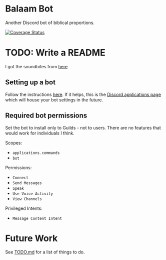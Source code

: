 # Balaam Bot
Another Discord bot of biblical proportions.

[![Coverage Status](https://coveralls.io/repos/github/wildjames/BalaamBot/badge.svg?branch=main)](https://coveralls.io/github/wildjames/BalaamBot?branch=main)

# TODO: Write a README

I got the soundbites from [here](https://drive.google.com/drive/folders/1dr2XcAQAuCPJqZQkCRKa4Aq8IDOH8ZIz)

## Setting up a bot

Follow the instructions [here](https://discordpy.readthedocs.io/en/stable/discord.html). If it helps, this is the [Discord applications page](https://discord.com/developers/applications) which will house your bot settings in the future.

## Required bot permissions

Set the bot to install only to Guilds - not to users. There are no features that would work for individuals I think.

Scopes:
 - `applications.commands`
 - `bot`

Permissions:
 - `Connect`
 - `Send Messages`
 - `Speak`
 - `Use Voice Activity`
 - `View Channels`

Privileged Intents:
 - `Message Content Intent`

# Future Work
See [TODO.md](TODO.md) for a list of things to do.
